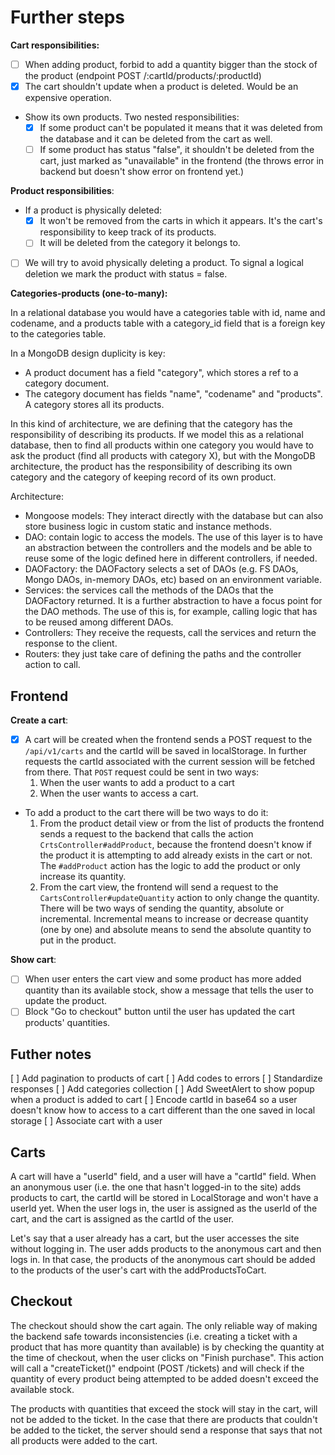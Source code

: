 # Further steps

**Cart responsibilities:**

- [ ] When adding product, forbid to add a quantity bigger than the stock of the product (endpoint POST /:cartId/products/:productId)
- [X] The cart shouldn't update when a product is deleted. Would be an expensive operation.
- Show its own products. Two nested responsibilities:
  - [x] If some product can't be populated it means that it was deleted from the database and it can be deleted from the cart as well.
  - [ ] If some product has status "false", it shouldn't be deleted from the cart, just marked as "unavailable" in the frontend (the throws error in backend but doesn't show error on frontend yet.)

**Product responsibilities**:

- If a product is physically deleted:
  - [X] It won't be removed from the carts in which it appears. It's the cart's responsibility to keep track of its products.
  - [ ] It will be deleted from the category it belongs to.
- [ ] We will try to avoid physically deleting a product. To signal a logical deletion we mark the product with status = false.

**Categories-products (one-to-many):**

In a relational database you would have a categories table with id, name and codename, and a products table with a category_id field that is a foreign key to the categories table. 

In a MongoDB design duplicity is key:

- A product document has a field "category", which stores a ref to a category document.
- The category document has fields "name", "codename" and "products". A category stores all its products.

In this kind of architecture, we are defining that the category has the responsibility of describing its products. If we model this as a relational database, then to find all products within one category you would have to ask the product (find all products with category X), but with the MongoDB architecture, the product has the responsibility of describing its own category and the category of keeping record of its own product.

Architecture:

- Mongoose models: They interact directly with the database but can also store business logic in custom static and instance methods.
- DAO: contain logic to access the models. The use of this layer is to have an abstraction between the controllers and the models and be able to reuse some of the logic defined here in different controllers, if needed.
- DAOFactory: the DAOFactory selects a set of DAOs (e.g. FS DAOs, Mongo DAOs, in-memory DAOs, etc) based on an environment variable.
- Services: the services call the methods of the DAOs that the DAOFactory returned. It is a further abstraction to have a focus point for the DAO methods. The use of this is, for example, calling logic that has to be reused among different DAOs.
- Controllers: They receive the requests, call the services and return the response to the client.
- Routers: they just take care of defining the paths and the controller action to call.

## Frontend

**Create a cart**:

- [x] A cart will be created when the frontend sends a POST request to the `/api/v1/carts` and the cartId will be saved in localStorage. In further requests the cartId associated with the current session will be fetched from there. That `POST` request could be sent in two ways:
  1. When the user wants to add a product to a cart
  2. When the user wants to access a cart.
- To add a product to the cart there will be two ways to do it:
  1. From the product detail view or from the list of products the frontend sends a request to the backend that calls the action `CrtsController#addProduct`, because the frontend doesn't know if the product it is attempting to add already exists in the cart or not. The `#addProduct` action has the logic to add the product or only increase its quantity.
  2. From the cart view, the frontend will send a request to the `CartsController#updateQuantity` action to only change the quantity. There will be two ways of sending the quantity, absolute or incremental. Incremental means to increase or decrease quantity (one by one) and absolute means to send the absolute quantity to put in the product.

**Show cart**:

- [ ] When user enters the cart view and some product has more added quantity than its available stock, show a message that tells the user to update the product.
- [ ] Block "Go to checkout" button until the user has updated the cart products' quantities.

## Futher notes

[ ] Add pagination to products of cart
[ ] Add codes to errors
[ ] Standardize responses
[ ] Add categories collection
[ ] Add SweetAlert to show popup when a product is added to cart
[ ] Encode cartId in base64 so a user doesn't know how to access to a cart different than the one saved in local storage
[ ] Associate cart with a user

## Carts

A cart will have a "userId" field, and a user will have a "cartId" field. When an anonymous user (i.e. the one that hasn't logged-in to the site) adds products to cart, the cartId will be stored in LocalStorage and won't have a userId yet. When the user logs in, the user is assigned as the userId of the cart, and the cart is assigned as the cartId of the user. 

Let's say that a user already has a cart, but the user accesses the site without logging in. The user adds products to the anonymous cart and then logs in. In that case, the products of the anonymous cart should be added to the products of the user's cart with the addProductsToCart.

## Checkout

The checkout should show the cart again. The only reliable way of making the backend safe towards inconsistencies (i.e. creating a ticket with a product that has more quantity than available) is by checking the quantity at the time of checkout, when the user clicks on "Finish purchase". This action will call a "createTicket()" endpoint (POST /tickets) and will check if the quantity of every product being attempted to be added doesn't exceed the available stock. 

The products with quantities that exceed the stock will stay in the cart, will not be added to the ticket. In the case that there are products that couldn't be added to the ticket, the server should send a response that says that not all products were added to the cart.
